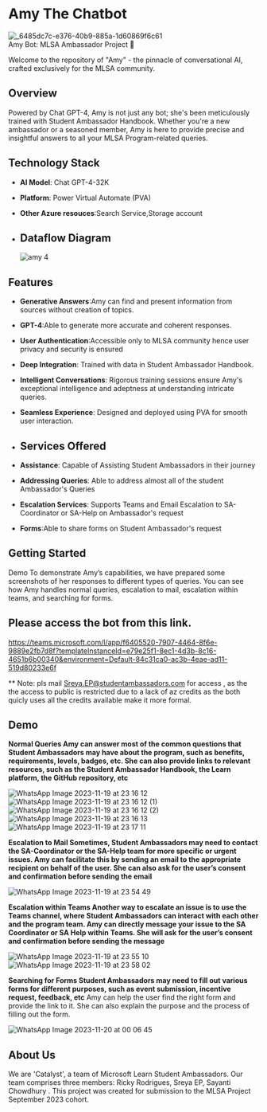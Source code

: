 # Amy The Chatbot 

  

![_6485dc7c-e376-40b9-885a-1d60869f6c61](https://github.com/Team-Catalyst-MLSA/amy_bot/assets/117088162/a57e35af-ef8f-4b69-9187-f62542aef043)           
Amy Bot: MLSA Ambassador Project 🤖

Welcome to the repository of "Amy" - the pinnacle of conversational AI, crafted exclusively for the MLSA community.

## Overview

Powered by Chat GPT-4, Amy is not just any bot; she's been meticulously trained with Student Ambassador Handbook. Whether you're a new ambassador or a seasoned member, Amy is here to provide precise and insightful answers to all your MLSA Program-related queries.

## Technology Stack

- **AI Model**: Chat GPT-4-32K
- **Platform**: Power Virtual Automate (PVA)
- **Other Azure resouces**:Search Service,Storage account

- ## Dataflow Diagram

  ![amy 4](https://github.com/Team-Catalyst-MLSA/amy_bot/assets/115161334/5d821b9c-cdac-4bf2-a2bf-a6f7224f455f)


## Features

- **Generative Answers**:Amy can find and present information from sources without creation of topics.
- **GPT-4**:Able to generate more accurate and coherent responses.
- **User Authentication**:Accessible only to MLSA community hence user privacy and security is ensured
- **Deep Integration**: Trained with data in Student Ambassador Handbook.
- **Intelligent Conversations**: Rigorous training sessions ensure Amy's exceptional intelligence and adeptness at understanding intricate queries.
- **Seamless Experience**: Designed and deployed using PVA for smooth user interaction.

- ## Services Offered

- **Assistance**: Capable of Assisting Student Ambassadors in their journey
- **Addressing Queries**: Able to address almost all of the student Ambassador's Queries
- **Escalation Services**: Supports Teams and Email Escalation to SA-Coordinator or SA-Help on Ambassador's request
- **Forms**:Able to share forms on Student Ambassador's request

## Getting Started
Demo To demonstrate Amy’s capabilities, we have prepared some screenshots of her responses to different types of queries. You can see how Amy handles normal 
queries, escalation to mail, escalation within teams, and searching for forms.

## Please access the bot from this link.

https://teams.microsoft.com/l/app/f6405520-7907-4464-8f6e-9889e2fb7d8f?templateInstanceId=e79e25f1-8ec1-4d3b-8c16-4651b6b00340&environment=Default-84c31ca0-ac3b-4eae-ad11-519d80233e6f

** Note: pls mail Sreya.EP@studentambassadors.com for access , as the the access to public is restricted due to a lack of az credits as the both quicly uses all the credits available make it more formal.

## Demo


**Normal Queries Amy can answer most of the common questions that Student Ambassadors may have about the program, such as benefits, requirements, levels, badges, etc. She can also provide links to relevant resources, such as the Student Ambassador Handbook, the Learn platform, the GitHub repository, etc**

![WhatsApp Image 2023-11-19 at 23 16 12](https://github.com/Team-Catalyst-MLSA/amy_bot/assets/115161334/199c405e-def8-4e83-a120-4ce7f4f160cf)
![WhatsApp Image 2023-11-19 at 23 16 12 (1)](https://github.com/Team-Catalyst-MLSA/amy_bot/assets/115161334/3b8c48b8-ac1f-463c-8b85-015f93082e8b)
![WhatsApp Image 2023-11-19 at 23 16 12 (2)](https://github.com/Team-Catalyst-MLSA/amy_bot/assets/115161334/ead4bfed-80c0-4349-be95-f4cb896ad1b1)
![WhatsApp Image 2023-11-19 at 23 16 13](https://github.com/Team-Catalyst-MLSA/amy_bot/assets/115161334/24fd7a28-ed06-4f4f-8acc-6b7031a63cac)
![WhatsApp Image 2023-11-19 at 23 17 11](https://github.com/Team-Catalyst-MLSA/amy_bot/assets/115161334/a2ca7939-20f9-4e7f-a717-d00ce7dd8226)
  
**Escalation to Mail Sometimes, Student Ambassadors may need to contact the SA-Coordinator or the SA-Help team for more specific or urgent issues. Amy can facilitate this by sending an email to the appropriate recipient on behalf of the user. She can also ask for the user’s consent and confirmation before sending the email**

![WhatsApp Image 2023-11-19 at 23 54 49](https://github.com/Team-Catalyst-MLSA/amy_bot/assets/115161334/c4c7dcc3-8ed9-4bfb-9370-47fa4d3fa280)

**Escalation within Teams Another way to escalate an issue is to use the Teams channel, where Student Ambassadors can interact with each other and the program team. 
Amy can directly message your issue to the SA Coordinator or SA Help within Teams. She will ask for the user’s consent and confirmation before sending the message**

![WhatsApp Image 2023-11-19 at 23 55 10](https://github.com/Team-Catalyst-MLSA/amy_bot/assets/115161334/5a25bd46-ac0a-4653-974d-d63aa4249885)
![WhatsApp Image 2023-11-19 at 23 58 02](https://github.com/Team-Catalyst-MLSA/amy_bot/assets/115161334/76f185a5-1913-4b97-870b-4a250e99a9bb)

**Searching for Forms Student Ambassadors may need to fill out various forms for different purposes, such as event submission, incentive request, feedback, etc**
Amy can help the user find the right form and provide the link to it. She can also explain the purpose and the process of filling out the form.

![WhatsApp Image 2023-11-20 at 00 06 45](https://github.com/Team-Catalyst-MLSA/amy_bot/assets/115161334/6665c2aa-8020-4467-a19f-66ad6c5fcb6a)

## About Us

We are 'Catalyst', a team of Microsoft Learn Student Ambassadors. Our team comprises three members: Ricky Rodrigues, Sreya EP, Sayanti Chowdhury . This project was created for submission to the MLSA Project September 2023 cohort.

